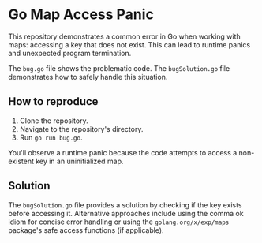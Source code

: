 # Go Map Access Panic

This repository demonstrates a common error in Go when working with maps: accessing a key that does not exist.  This can lead to runtime panics and unexpected program termination.

The `bug.go` file shows the problematic code.  The `bugSolution.go` file demonstrates how to safely handle this situation.

## How to reproduce

1. Clone the repository.
2. Navigate to the repository's directory.
3. Run `go run bug.go`.

You'll observe a runtime panic because the code attempts to access a non-existent key in an uninitialized map.

## Solution

The `bugSolution.go` file provides a solution by checking if the key exists before accessing it.  Alternative approaches include using the comma ok idiom for concise error handling or using the `golang.org/x/exp/maps` package's safe access functions (if applicable).
